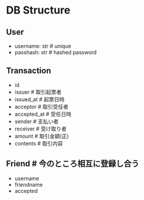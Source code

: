 # DB Structure

## User
- username: str # unique
- passhash: str # hashed password
<!-- - groups: list
    - id
    - amount: int # 残高 -->

<!-- ## Group
- id
- groupname: str
- members: list
    - username
    - accepted: boolean -->

## Transaction
- id
- issuer # 取引起票者
- issued_at # 起票日時
- acceptor # 取引受任者
- accepted_at # 受任日時
- sender # 支払い者
- receiver # 受け取り者
- amount # 取引金額(正)
- contents # 取引内容
<!-- - groupid # グループ単位 -->

## Friend # 今のところ相互に登録し合う
- username
- friendname
- accepted